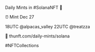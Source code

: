 Daily Mints in #SolanaNFT 🚀

⏰ Mint Dec 27

18UTC @alpacas_valley
22UTC @treatzza

🔗 thunft.com/daily-mints/solana

#NFTCollections
